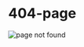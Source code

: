 # 404-page
![page not found](https://raw.githubusercontent.com/SapinSobre/404-page/main/pageErreur.jpg)
